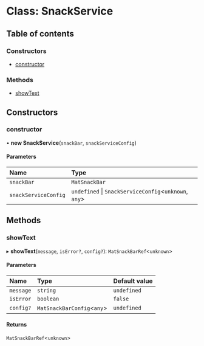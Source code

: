 # Class: SnackService

## Table of contents

### Constructors

- [constructor](SnackService.md#constructor)

### Methods

- [showText](SnackService.md#showtext)

## Constructors

### constructor

• **new SnackService**(`snackBar`, `snackServiceConfig`)

#### Parameters

| Name | Type |
| :------ | :------ |
| `snackBar` | `MatSnackBar` |
| `snackServiceConfig` | `undefined` \| `SnackServiceConfig`<`unknown`, `any`\> |

## Methods

### showText

▸ **showText**(`message`, `isError?`, `config?`): `MatSnackBarRef`<`unknown`\>

#### Parameters

| Name | Type | Default value |
| :------ | :------ | :------ |
| `message` | `string` | `undefined` |
| `isError` | `boolean` | `false` |
| `config?` | `MatSnackBarConfig`<`any`\> | `undefined` |

#### Returns

`MatSnackBarRef`<`unknown`\>
